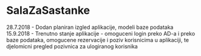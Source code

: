 # SalaZaSastanke

28.7.2018 - Dodan planiran izgled aplikacije, modeli baze podataka  
15.9.2018 - Trenutno stanje aplikacije - omoguceni login preko AD-a i preko baze podataka, omogucene rezervacije i poziv korisnicima u 
aplikaciji, te djelomicni pregled pozivnica za ulogiranog korisnika
